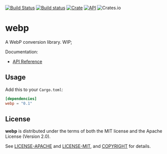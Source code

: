 [![Build Status](https://travis-ci.com/jaredforth/webp.svg?token=mH2pScYxqRkBEzpBQAu6&branch=master)](https://travis-ci.com/jaredforth/webp)
[![Build status](https://ci.appveyor.com/api/projects/status/w75cp0q4qr0hngf8?svg=true)](https://ci.appveyor.com/project/jaredforth/webp)
[![Crate](https://img.shields.io/crates/v/webp.svg)](https://crates.io/crates/webp)
[![API](https://docs.rs/webp/badge.svg)](https://docs.rs/webp)
![Crates.io](https://img.shields.io/crates/d/webp)

# webp

A WebP conversion library. WIP;

Documentation:
-   [API Reference](https://docs.rs/webp)


## Usage

Add this to your `Cargo.toml`:

```toml
[dependencies]
webp = "0.1"
```

## License

**webp** is distributed under the terms of both the MIT license and the
Apache License (Version 2.0).

See [LICENSE-APACHE](LICENSE-APACHE) and [LICENSE-MIT](LICENSE-MIT), and
[COPYRIGHT](COPYRIGHT) for details.
